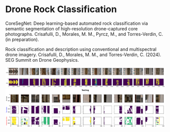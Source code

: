 # Drone Rock Classification

CoreSegNet: Deep learning-based automated rock classification via semantic segmentation of high-resolution drone-captured core photographs. Crisafulli, D., Morales, M. M., Pyrcz, M., and Torres-Verdin, C. (in preparation).

Rock classification and description using conventional and multispectral drone imagery. Crisafulli, D., Morales, M. M., and Torres-Verdin, C. (2024). SEG Summit on Drone Geophysics.

<p align="center">
  <img src="https://github.com/misaelmmorales/Drone-Rock-Classification/blob/main/figures/all_core_and_mask.png" width=1000>
  <img src="https://github.com/misaelmmorales/Drone-Rock-Classification/blob/main/figures/true_pred_test.png" width=1000>
</p> 
